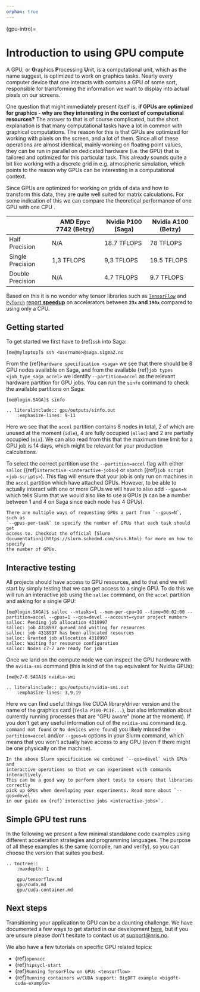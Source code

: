 ```yaml
---
orphan: true
---
```


(gpu-intro)=
# Introduction to using GPU compute

A GPU, or **G**raphics **P**rocessing **U**nit, is a computational unit, which
as the name suggest, is optimized to work on graphics tasks. Nearly every
computer device that one interacts with contains a GPU of some sort, responsible
for transforming the information we want to display into actual pixels on our
screens.

One question that might immediately present itself is, **if GPUs are optimized
for graphics - why are they interesting in the context of computational
resources?** The answer to that is of course complicated, but the short
explanation is that many computational tasks have a lot in common with
graphical computations. The reason for this is that GPUs are optimized for
working with pixels on the screen, and a lot of them. Since all of these
operations are almost identical, mainly working on floating point values, they
can be run in parallel on dedicated hardware (i.e. the GPU) that is tailored and
optimized for this particular task. This already sounds quite a bit like working
with a discrete grid in e.g. atmospheric simulation, which points to the reason
why GPUs can be interesting in a computational context.

Since GPUs are optimized for working on grids of data and how to transform this
data, they are quite well suited for matrix calculations. For some indication of
this we can compare the theoretical performance of one GPU with one CPU
.

| | AMD Epyc 7742 (Betzy) | Nvidia P100 (Saga) | Nvidia A100 (Betzy)|
|-|-----------------------|--------------------|-------------|
| Half Precision | N/A | 18.7 TFLOPS | 78 TFLOPS |
| Single Precision | 1,3 TFLOPS | 9,3 TFLOPS | 19.5 TFLOPS |
| Double Precision | N/A | 4.7 TFLOPS | 9.7 TFLOPS |

Based on this it is no wonder why tensor libraries such as
[`TensorFlow`](https://www.tensorflow.org/) and [`PyTorch`](https://pytorch.org/)
[report **speedup**](https://blog.tensorflow.org/2018/04/speed-up-tensorflow-inference-on-gpus-tensorRT.html)
on accelerators between **`23x` and `190x`** compared to using only a CPU.


## Getting started

To get started we first have to {ref}`ssh` into Saga:
```console
[me@mylaptop]$ ssh <username>@saga.sigma2.no
```

From the {ref}`hardware specification <saga>` we see that there should be 8 GPU
nodes available on Saga, and from the available {ref}`job types <job_type_saga_accel>`
we identify `--partition=accel` as the relevant hardware partition for GPU jobs.
You can run the `sinfo` command to check the available partitions on Saga:

```console
[me@login.SAGA]$ sinfo
```
```{eval-rst}
.. literalinclude:: gpu/outputs/sinfo.out
    :emphasize-lines: 9-11
```

Here we see that the `accel` partition contains 8 nodes in total, 2 of which are
unused at the moment (`idle`), 4 are fully occupied (`alloc`) and 2 are partially
occupied (`mix`). We can also read from this that the maximum time limit for a GPU
job is 14 days, which might be relevant for your production calculations.

To select the correct partition use the `--partition=accel` flag with either
`salloc` ({ref}`interactive <interactive-jobs>`)
or
`sbatch` ({ref}`job script <job-scripts>`).
This flag will ensure that your job is only run on machines in the `accel` partition
which have attached GPUs. However, to be able to actually interact with one or more
GPUs we will have to also add `--gpus=N` which tells Slurm that we would also like
to use `N` GPUs (`N` can be a number between 1 and 4 on Saga since each node has 4
GPUs).

```{tip}
There are multiple ways of requesting GPUs a part from `--gpus=N`, such as
`--gpus-per-task` to specify the number of GPUs that each task should get
access to. Checkout the official [Slurm
documentation](https://slurm.schedmd.com/srun.html) for more on how to specify
the number of GPUs.
```


## Interactive testing

All projects should have access to GPU resources, and to that end we will start
by simply testing that we can get access to a single GPU. To do this we will run
an interactive job using the `salloc` command, on the `accel` partition and asking
for a single GPU:

```console
[me@login.SAGA]$ salloc --ntasks=1 --mem-per-cpu=1G --time=00:02:00 --partition=accel --gpus=1 --qos=devel --account=<your project number>
salloc: Pending job allocation 4318997
salloc: job 4318997 queued and waiting for resources
salloc: job 4318997 has been allocated resources
salloc: Granted job allocation 4318997
salloc: Waiting for resource configuration
salloc: Nodes c7-7 are ready for job
```

Once we land on the compute node we can inspect the GPU hardware with
the `nvidia-smi` command (this is kind of the `top` equivalent for Nvidia GPUs):

```console
[me@c7-8.SAGA]$ nvidia-smi
```
```{eval-rst}
.. literalinclude:: gpu/outputs/nvidia-smi.out
    :emphasize-lines: 3,9,19
```

Here we can find useful things like CUDA library/driver version and the name of the
graphics card (`Tesla P100-PCIE...`), but also information about currently
running processes that are "GPU aware" (none at the moment). If you don't get any
useful information out of the `nvidia-smi` command (e.g. `command not found` or
`No devices were found`) you likely missed the `--partition=accel` and/or `--gpus=N`
options in your Slurm command, which means that you won't actually have access to any
GPU (even if there might be one physically on the machine).

```{tip}
In the above Slurm specification we combined `--qos=devel` with GPUs and
interactive operations so that we can experiment with commands interactively.
This can be a good way to perform short tests to ensure that libraries correctly
pick up GPUs when developing your experiments. Read more about `--qos=devel`
in our guide on {ref}`interactive jobs <interactive-jobs>`.
```

## Simple GPU test runs

In the following we present a few minimal standalone code examples using different
acceleration strategies and programming languages. The purpose of all these examples
is the same (compile, run and verify), so you can choose the version that suites you best.

```{eval-rst}
.. toctree::
    :maxdepth: 1

    gpu/tensorflow.md
    gpu/cuda.md
    gpu/cuda-container.md
```


## Next steps

Transitioning your application to GPU can be a daunting challenge. We have
documented a few ways to get started in our development [here](../overview.rst),
but if you are unsure please don't hesitate to contact us at
[support@nris.no](mailto:support@nris.no).

We also have a few tutorials on specific GPU related topics:
- {ref}`openacc`
- {ref}`hipsycl-start`
- {ref}`Running TensorFlow on GPUs <tensorflow>`
- {ref}`Running containers w/CUDA support: BigDFT example <bigdft-cuda-example>`
